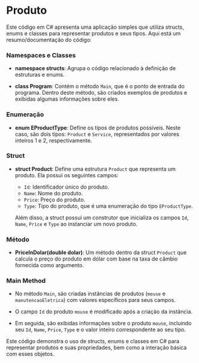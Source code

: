 # Produto

Este código em C# apresenta uma aplicação simples que utiliza structs, enums e classes para representar produtos e seus tipos. Aqui está um resumo/documentação do código:

### Namespaces e Classes

- **namespace structs**: Agrupa o código relacionado à definição de estruturas e enums.
  
- **class Program**: Contém o método `Main`, que é o ponto de entrada do programa. Dentro deste método, são criados exemplos de produtos e exibidas algumas informações sobre eles.

### Enumeração

- **enum EProductType**: Define os tipos de produtos possíveis. Neste caso, são dois tipos: `Product` e `Service`, representados por valores inteiros 1 e 2, respectivamente.

### Struct

- **struct Product**: Define uma estrutura `Product` que representa um produto. Ela possui os seguintes campos:
  
  - `Id`: Identificador único do produto.
  - `Name`: Nome do produto.
  - `Price`: Preço do produto.
  - `Type`: Tipo do produto, que é uma enumeração do tipo `EProductType`.
  
  Além disso, a struct possui um construtor que inicializa os campos `Id`, `Name`, `Price` e `Type` ao instanciar um novo produto.

### Método

- **PriceInDolar(double dolar)**: Um método dentro da struct `Product` que calcula o preço do produto em dólar com base na taxa de câmbio fornecida como argumento.

### Main Method

- No método `Main`, são criadas instâncias de produtos (`mouse` e `manutencaoEletrica`) com valores específicos para seus campos.
  
- O campo `Id` do produto `mouse` é modificado após a criação da instância.
  
- Em seguida, são exibidas informações sobre o produto `mouse`, incluindo seu `Id`, `Name`, `Price`, `Type` e o valor inteiro correspondente ao seu tipo.

Este código demonstra o uso de structs, enums e classes em C# para representar produtos e suas propriedades, bem como a interação básica com esses objetos.
